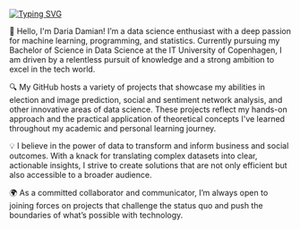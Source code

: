 [![Typing SVG](https://readme-typing-svg.demolab.com?font=Fira+Code&pause=1000&color=75B3F7&width=435&lines=Hi+there!+%F0%9F%91%8B+I'm+Daria+Damian!+)](https://git.io/typing-svg)

🚀 Hello, I'm Daria Damian! I’m a data science enthusiast with a deep passion for machine learning, programming, and statistics. Currently pursuing my Bachelor of Science in Data Science at the IT University of Copenhagen, I am driven by a relentless pursuit of knowledge and a strong ambition to excel in the tech world.

🔍 My GitHub hosts a variety of projects that showcase my abilities in election and image prediction, social and sentiment network analysis, and other innovative areas of data science. These projects reflect my hands-on approach and the practical application of theoretical concepts I've learned throughout my academic and personal learning journey.

💡 I believe in the power of data to transform and inform business and social outcomes. With a knack for translating complex datasets into clear, actionable insights, I strive to create solutions that are not only efficient but also accessible to a broader audience.

🌍 As a committed collaborator and communicator, I’m always open to joining forces on projects that challenge the status quo and push the boundaries of what’s possible with technology. 
